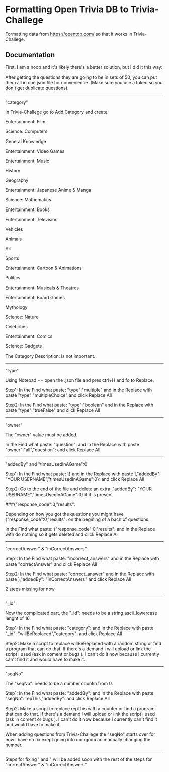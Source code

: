 # Formatting Open Trivia DB to Trivia-Challege

Formatting data from https://opentdb.com/ so that it works in Trivia-Challege.

## Documentation

First, I am a noob and it's likely there's a better solution, but I did it this way:

After getting the questions they are going to be in sets of 50, you can put them all in one json file for convenience. (Make sure you use a token so you don't get duplicate questions).

--------------------------------------------------

"category"

In Trivia-Challege go to Add Category and create:

Entertainment: Film

Science: Computers

General Knowledge

Entertainment: Video Games

Entertainment: Music

History

Geography

Entertainment: Japanese Anime & Manga

Science: Mathematics

Entertainment: Books

Entertainment: Television

Vehicles

Animals

Art

Sports

Entertainment: Cartoon & Animations

Politics

Entertainment: Musicals & Theatres

Entertainment: Board Games

Mythology

Science: Nature

Celebrities

Entertainment: Comics

Science: Gadgets

The Category Description: is not important.

--------------------------------------------------

"type"

Using Notepad ++ open the .json file and pres ctrl+H and fo to Replace.

Step1: In the Find what paste: "type":"multiple" and in the Replace with paste "type":"multipleChoice" and click Replace All

Step2: In the Find what paste: "type":"boolean" and in the Replace with paste "type":"trueFalse" and click Replace All

--------------------------------------------------

"owner"

The "owner" value must be added.

In the Find what paste: "question": and in the Replace with paste "owner":"all","question": and click Replace All

--------------------------------------------------
 
"addedBy" and "timesUsedInAGame":0

Step1: In the Find what paste: ]} and in the Replace with paste ],"addedBy": "YOUR USERNAME","timesUsedInAGame":0}: and click Replace All

Step2: Go to the end of the file and delete an extra ,"addedBy": "YOUR USERNAME","timesUsedInAGame":0} if it is present

###{"response_code":0,"results":

Depending on how you got the questions you might have {"response_code":0,"results": on the begining of a bach of questions.

In the Find what paste: {"response_code":0,"results": and in the Replace with do nothing so it gets deleted and click Replace All

--------------------------------------------------

"correctAnswer" & "inCorrectAnswers"

Step1: In the Find what paste: "incorrect_answers" and in the Replace with paste "correctAnswer" and click Replace All

Step2: In the Find what paste: "correct_answer" and in the Replace with paste ],"addedBy": "inCorrectAnswers" and click Replace All

2 steps missing for now

--------------------------------------------------

"_id":

Now the complicated part, the "_id": needs to be a string.ascii_lowercase lenght of 16.

Step1: In the Find what paste: "category": and in the Replace with paste "_id": "willBeReplaced","category": and click Replace All

Step2: Make a script to replace willBeReplaced with a random string or find a program that can do that. If there's a demand I will upload or link the script i used (ask in coment or bugs ). I can't do it now because i currently can't find it and would have to make it.

--------------------------------------------------

"seqNo"

The "seqNo": needs to be a number countin from 0.

Step1: In the Find what paste: "addedBy": and in the Replace with paste "seqNo": repThis,"addedBy": and click Replace All

Step2: Make a script to replace repThis with a counter or find a program that can do that. If there's a demand I will upload or link the script i used (ask in coment or bugs ). I can't do it now because i currently can't find it and would have to make it.

When adding questions from Trivia-Challege the "seqNo" starts over for now i have no fix exept going into mongodb an manually changing the number.

--------------------------------------------------

Steps for fixing ' and " will be added soon with the rest of the steps for "correctAnswer" & "inCorrectAnswers"

